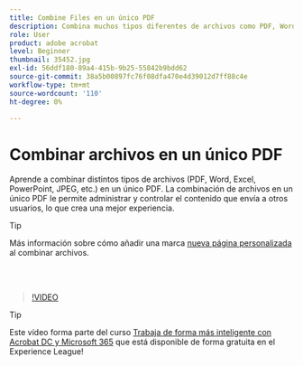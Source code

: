 ```yaml
---
title: Combine Files en un único PDF
description: Combina muchos tipos diferentes de archivos como PDF, Word, Excel, PowerPoint o JPEG en un solo PDF
role: User
product: adobe acrobat
level: Beginner
thumbnail: 35452.jpg
exl-id: 56ddf180-89a4-415b-9b25-55842b9bdd62
source-git-commit: 38a5b00897fc76f08dfa470e4d39012d7ff88c4e
workflow-type: tm+mt
source-wordcount: '110'
ht-degree: 0%

---
```


# Combinar archivos en un único PDF

Aprende a combinar distintos tipos de archivos (PDF, Word, Excel, PowerPoint, JPEG, etc.) en un único PDF. La combinación de archivos en un único PDF le permite administrar y controlar el contenido que envía a otros usuarios, lo que crea una mejor experiencia.

>[!TIP]
>
>Más información sobre cómo añadir una marca [nueva página personalizada](add-custom-page.md) al combinar archivos.

<br> 

>[!VIDEO](https://video.tv.adobe.com/v/35452?hidetitle=true)

>[!TIP]
>
>Este vídeo forma parte del curso [Trabaja de forma más inteligente con Acrobat DC y Microsoft 365](https://experienceleague.adobe.com/?recommended=Acrobat-U-1-2021.microsoft365) que está disponible de forma gratuita en el Experience League!
